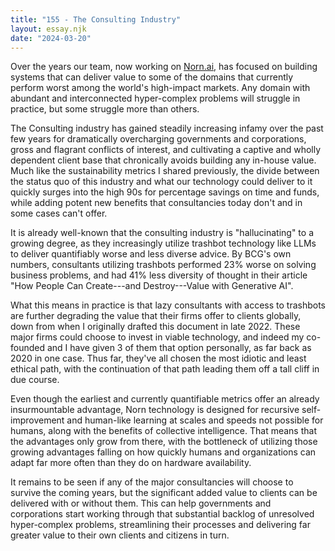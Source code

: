 ```yaml
---
title: "155 - The Consulting Industry"
layout: essay.njk
date: "2024-03-20"
---
```


Over the years our team, now working on [Norn.ai](https://norn.ai), has focused on building systems that can deliver value to some of the domains that currently perform worst among the world's high-impact markets. Any domain with abundant and interconnected hyper-complex problems will struggle in practice, but some struggle more than others.

The Consulting industry has gained steadily increasing infamy over the past few years for dramatically overcharging governments and corporations, gross and flagrant conflicts of interest, and cultivating a captive and wholly dependent client base that chronically avoids building any in-house value. Much like the sustainability metrics I shared previously, the divide between the status quo of this industry and what our technology could deliver to it quickly surges into the high 90s for percentage savings on time and funds, while adding potent new benefits that consultancies today don't and in some cases can't offer.

It is already well-known that the consulting industry is "hallucinating" to a growing degree, as they increasingly utilize trashbot technology like LLMs to deliver quantifiably worse and less diverse advice. By BCG's own numbers, consultants utilizing trashbots performed 23% worse on solving business problems, and had 41% less diversity of thought in their article "How People Can Create---and Destroy---Value with Generative AI".

What this means in practice is that lazy consultants with access to trashbots are further degrading the value that their firms offer to clients globally, down from when I originally drafted this document in late 2022. These major firms could choose to invest in viable technology, and indeed my co-founded and I have given 3 of them that option personally, as far back as 2020 in one case. Thus far, they've all chosen the most idiotic and least ethical path, with the continuation of that path leading them off a tall cliff in due course.

Even though the earliest and currently quantifiable metrics offer an already insurmountable advantage, Norn technology is designed for recursive self-improvement and human-like learning at scales and speeds not possible for humans, along with the benefits of collective intelligence. That means that the advantages only grow from there, with the bottleneck of utilizing those growing advantages falling on how quickly humans and organizations can adapt far more often than they do on hardware availability.

It remains to be seen if any of the major consultancies will choose to survive the coming years, but the significant added value to clients can be delivered with or without them. This can help governments and corporations start working through that substantial backlog of unresolved hyper-complex problems, streamlining their processes and delivering far greater value to their own clients and citizens in turn.
